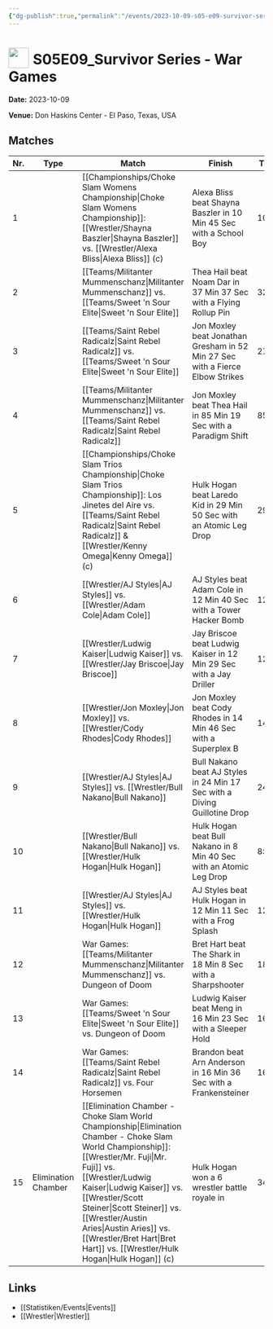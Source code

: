 ```yaml
---
{"dg-publish":true,"permalink":"/events/2023-10-09-s05-e09-survivor-series-war-games/","title":"S05E09_Survivor Series - War Games","noteIcon":""}
---
```



# <img src="https://github.com/CptSpaulding1980/choke-slam-wrestling/releases/download/images/ChokeSlam.png" width="40" style="vertical-align:bottom; margin-right:8px;">**S05E09_Survivor Series - War Games**

**Date:** 2023-10-09

**Venue:** Don Haskins Center - El Paso, Texas, USA

## Matches

| Nr. | Type | Match | Finish | Time | Rating | Score |
|-----|------|-------|--------|------|--------|-------|
| 1 |  | [[Championships/Choke Slam Womens Championship\|Choke Slam Womens Championship]]: [[Wrestler/Shayna Baszler\|Shayna Baszler]] vs. [[Wrestler/Alexa Bliss\|Alexa Bliss]] (c) | Alexa Bliss beat Shayna Baszler in 10 Min 45 Sec with a School Boy | 10:45 | ★★1/2 | 67 |
| 2 |  | [[Teams/Militanter Mummenschanz\|Militanter Mummenschanz]] vs. [[Teams/Sweet 'n Sour Elite\|Sweet 'n Sour Elite]] | Thea Hail beat Noam Dar in 37 Min 37 Sec with a Flying Rollup Pin | 32:14 | ★★★★3/4 | 99 |
| 3 |  | [[Teams/Saint Rebel Radicalz\|Saint Rebel Radicalz]] vs. [[Teams/Sweet 'n Sour Elite\|Sweet 'n Sour Elite]] | Jon Moxley beat Jonathan Gresham in 52 Min 27 Sec with a Fierce Elbow Strikes | 27:07 | ★★★★3/4 | 99 |
| 4 |  | [[Teams/Militanter Mummenschanz\|Militanter Mummenschanz]] vs. [[Teams/Saint Rebel Radicalz\|Saint Rebel Radicalz]] | Jon Moxley beat Thea Hail in 85 Min 19 Sec with a Paradigm Shift | 85:19 | ★★★★★ | 103 |
| 5 |  | [[Championships/Choke Slam Trios Championship\|Choke Slam Trios Championship]]: Los Jinetes del Aire vs. [[Teams/Saint Rebel Radicalz\|Saint Rebel Radicalz]] & [[Wrestler/Kenny Omega\|Kenny Omega]] (c) | Hulk Hogan beat Laredo Kid in 29 Min 50 Sec with an Atomic Leg Drop | 29:50 | ★★★1/4 | 74 |
| 6 |  | [[Wrestler/AJ Styles\|AJ Styles]] vs. [[Wrestler/Adam Cole\|Adam Cole]] | AJ Styles beat Adam Cole in 12 Min 40 Sec with a Tower Hacker Bomb | 12:40 | ★★★3/4 | 80 |
| 7 |  | [[Wrestler/Ludwig Kaiser\|Ludwig Kaiser]] vs. [[Wrestler/Jay Briscoe\|Jay Briscoe]] | Jay Briscoe beat Ludwig Kaiser in 12 Min 29 Sec with a Jay Driller | 12:29 | ★★★1/4 | 74 |
| 8 |  | [[Wrestler/Jon Moxley\|Jon Moxley]] vs. [[Wrestler/Cody Rhodes\|Cody Rhodes]] | Jon Moxley beat Cody Rhodes in 14 Min 46 Sec with a Superplex B | 14:46 | ★★★1/2 | 77 |
| 9 |  | [[Wrestler/AJ Styles\|AJ Styles]] vs. [[Wrestler/Bull Nakano\|Bull Nakano]] | Bull Nakano beat AJ Styles in 24 Min 17 Sec with a Diving Guillotine Drop | 24:17 | ★★★★ | 86 |
| 10 |  | [[Wrestler/Bull Nakano\|Bull Nakano]] vs. [[Wrestler/Hulk Hogan\|Hulk Hogan]] | Hulk Hogan beat Bull Nakano in 8 Min 40 Sec with an Atomic Leg Drop | 8:40 | ★★★ | 69 |
| 11 |  | [[Wrestler/AJ Styles\|AJ Styles]] vs. [[Wrestler/Hulk Hogan\|Hulk Hogan]] | AJ Styles beat Hulk Hogan in 12 Min 11 Sec with a Frog Splash | 12:11 | ★★★★ | 86 |
| 12 |  | War Games: [[Teams/Militanter Mummenschanz\|Militanter Mummenschanz]] vs. Dungeon of Doom | Bret Hart beat The Shark in 18 Min 8 Sec with a Sharpshooter | 18:08 | ★★★★ | 85 |
| 13 |  | War Games: [[Teams/Sweet 'n Sour Elite\|Sweet 'n Sour Elite]] vs. Dungeon of Doom | Ludwig Kaiser beat Meng in 16 Min 23 Sec with a Sleeper Hold | 16:23 | ★★★1/4 | 75 |
| 14 |  | War Games: [[Teams/Saint Rebel Radicalz\|Saint Rebel Radicalz]] vs. Four Horsemen | Brandon beat Arn Anderson in 16 Min 36 Sec with a Frankensteiner | 16:36 | ★★★1/4 | 73 |
| 15 | Elimination Chamber | [[Elimination Chamber - Choke Slam World Championship\|Elimination Chamber - Choke Slam World Championship]]: [[Wrestler/Mr. Fuji\|Mr. Fuji]] vs. [[Wrestler/Ludwig Kaiser\|Ludwig Kaiser]] vs. [[Wrestler/Scott Steiner\|Scott Steiner]] vs. [[Wrestler/Austin Aries\|Austin Aries]] vs. [[Wrestler/Bret Hart\|Bret Hart]] vs. [[Wrestler/Hulk Hogan\|Hulk Hogan]] (c) | Hulk Hogan won a 6 wrestler battle royale in | 34:20 | ★★★★★ | 101 |

## Links
- [[Statistiken/Events\|Events]]
- [[Wrestler\|Wrestler]]
